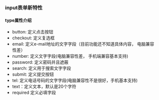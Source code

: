 ### input表单新特性

 #### type属性介绍
 - button: 定义点击按钮
 - checkout: 定义复选框
 - email: 定义e-mail地址的文字字段（目前功能还不知道具体内容， 电脑兼容性差）
 - number: 定义文字字段(电脑兼容性差， 手机端兼容基本支持)
 - password: 定义密码并且遮蔽
 - search: 定义用于搜索文字字段
 - submit: 定义提交按钮
 - tel: 定义电话号码的文字字段(电脑兼容性不是很好，手机基本支持)
 - text：定义文本，默认是20个字符
 - required 定义必填字段